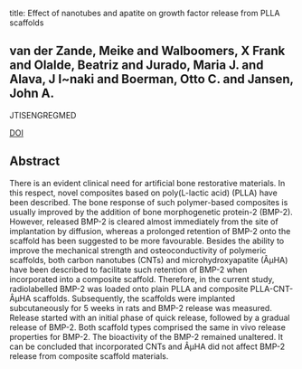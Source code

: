 title: Effect of nanotubes and apatite on growth factor release from PLLA scaffolds

## van der Zande, Meike and Walboomers, X Frank and Olalde, Beatriz and Jurado, Maria J. and Alava, J I~naki and Boerman, Otto C. and Jansen, John A.
JTISENGREGMED

<a href="https://doi.org/10.1002/term.339">DOI</a>

## Abstract
There is an evident clinical need for artificial bone restorative materials. In this respect, novel composites based on poly(L-lactic acid) (PLLA) have been described. The bone response of such polymer-based composites is usually improved by the addition of bone morphogenetic protein-2 (BMP-2). However, released BMP-2 is cleared almost immediately from the site of implantation by diffusion, whereas a prolonged retention of BMP-2 onto the scaffold has been suggested to be more favourable. Besides the ability to improve the mechanical strength and osteoconductivity of polymeric scaffolds, both carbon nanotubes (CNTs) and microhydroxyapatite (ÂµHA) have been described to facilitate such retention of BMP-2 when incorporated into a composite scaffold. Therefore, in the current study, radiolabelled BMP-2 was loaded onto plain PLLA and composite PLLA-CNT-ÂµHA scaffolds. Subsequently, the scaffolds were implanted subcutaneously for 5 weeks in rats and BMP-2 release was measured. Release started with an initial phase of quick release, followed by a gradual release of BMP-2. Both scaffold types comprised the same in vivo release properties for BMP-2. The bioactivity of the BMP-2 remained unaltered. It can be concluded that incorporated CNTs and ÂµHA did not affect BMP-2 release from composite scaffold materials.

